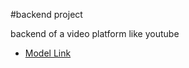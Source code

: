 #backend project

backend of a video platform like youtube
- [Model Link]( https://app.eraser.io/workspace/YtPqZ1VogxGy1jzIDkzj)